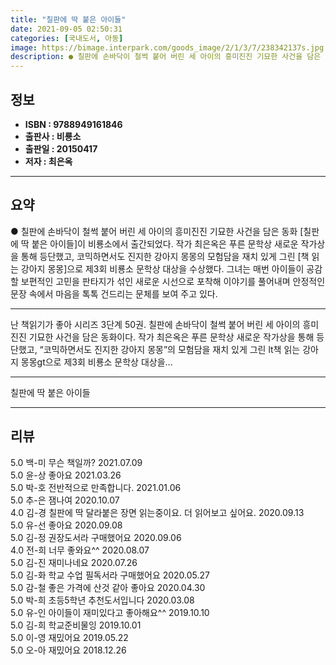 ```yaml
---
title: "칠판에 딱 붙은 아이들"
date: 2021-09-05 02:50:31
categories: [국내도서, 아동]
image: https://bimage.interpark.com/goods_image/2/1/3/7/238342137s.jpg
description: ● 칠판에 손바닥이 철썩 붙어 버린 세 아이의 흥미진진 기묘한 사건을 담은 동화 [칠판에 딱 붙은 아이들]이 비룡소에서 출간되었다. 작가 최은옥은 푸른 문학상 새로운 작가상을 통해 등단했고, 코믹하면서도 진지한 강아지 몽몽의 모험담을 재치 있게 그린 [책 읽는 강아지 몽몽]으로 제3회
---
```


## **정보**

- **ISBN : 9788949161846**
- **출판사 : 비룡소**
- **출판일 : 20150417**
- **저자 : 최은옥**

------



## **요약**

●  칠판에 손바닥이 철썩 붙어 버린 세 아이의 흥미진진 기묘한 사건을 담은 동화 [칠판에 딱 붙은 아이들]이 비룡소에서 출간되었다. 작가 최은옥은 푸른 문학상 새로운 작가상을 통해 등단했고, 코믹하면서도 진지한 강아지 몽몽의 모험담을 재치 있게 그린 [책 읽는 강아지 몽몽]으로 제3회 비룡소 문학상 대상을 수상했다. 그녀는 매번 아이들이 공감할 보편적인 고민을 판타지가 섞인 새로운 시선으로 포착해 이야기를 풀어내며 안정적인 문장 속에서 마음을 톡톡 건드리는 문체를 보여 주고 있다.

------

난 책읽기가 좋아 시리즈 3단계 50권. 칠판에 손바닥이 철썩 붙어 버린 세 아이의 흥미진진 기묘한 사건을 담은 동화이다. 작가 최은옥은 푸른 문학상 새로운 작가상을 통해 등단했고, “코믹하면서도 진지한 강아지 몽몽”의 모험담을 재치 있게 그린 lt책 읽는 강아지 몽몽gt으로 제3회 비룡소 문학상 대상을... 

------


칠판에 딱 붙은 아이들 

------


## **리뷰** 

5.0 백-미 무슨 책일까? 2021.07.09 <br/>5.0 윤-상 좋아요 2021.03.26 <br/>5.0 박-호 전반적으로 만족합니다. 2021.01.06 <br/>5.0 추-은 잼나여 2020.10.07 <br/>4.0 김-경 칠판에 딱 달라붙은 장면 읽는중이요. 더 읽어보고 싶어요. 2020.09.13 <br/>5.0 유-선 좋아요 2020.09.08 <br/>5.0 김-정 권장도서라 구매했어요 2020.09.06 <br/>4.0 전-희 너무 좋와요^^ 2020.08.07 <br/>5.0 김-진 재미나네요 2020.07.26 <br/>5.0 김-화 학교 수업 필독서라 구매했어요 2020.05.27 <br/>5.0 감-철 좋은 가격에 산것 같아 좋아요  2020.04.30 <br/>5.0 박-희 초등5학년 추천도서입니다 2020.03.08 <br/>5.0 유-인 아이들이 재미있다고 좋아해요^^ 2019.10.10 <br/>5.0 김-희 학교준비물잉 2019.10.01 <br/>5.0 이-영 재밌어요 2019.05.22 <br/>5.0 오-아 재밌어요 2018.12.26 <br/>